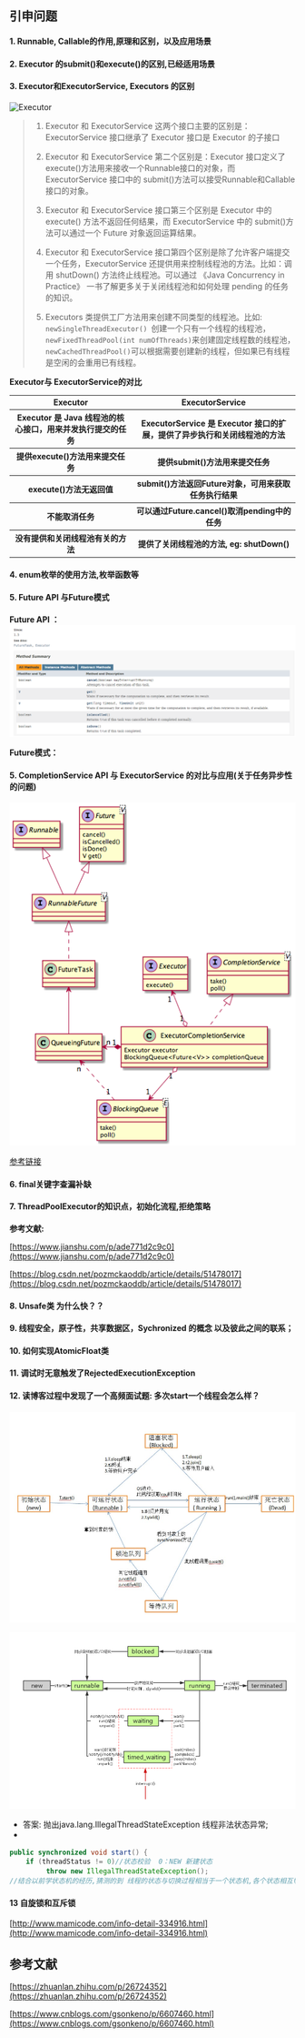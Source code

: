 ## 引申问题

#### 1. Runnable, Callable的作用,原理和区别，以及应用场景

#### 2. Executor 的submit()和execute()的区别,已经适用场景

#### 3. Executor和ExecutorService, Executors 的区别

![Executor](/resources/Executor的UML.png)
> 1. Executor 和 ExecutorService 这两个接口主要的区别是：ExecutorService 接口继承了 Executor 接口是 Executor 的子接口
>
> 2. Executor 和 ExecutorService 第二个区别是：Executor 接口定义了 execute()方法用来接收一个Runnable接口的对象，而 ExecutorService 接口中的 submit()方法可以接受Runnable和Callable接口的对象。
> 3. Executor 和 ExecutorService 接口第三个区别是 Executor 中的 execute() 方法不返回任何结果，而 ExecutorService 中的 submit()方法可以通过一个 Future 对象返回运算结果。
> 4. Executor 和 ExecutorService 接口第四个区别是除了允许客户端提交一个任务，ExecutorService 还提供用来控制线程池的方法。比如：调用 shutDown() 方法终止线程池。可以通过 《Java Concurrency in Practice》 一书了解更多关于关闭线程池和如何处理 pending 的任务的知识。
> 5. Executors 类提供工厂方法用来创建不同类型的线程池。比如: `newSingleThreadExecutor() `创建一个只有一个线程的线程池，`newFixedThreadPool(int numOfThreads)`来创建固定线程数的线程池，`newCachedThreadPool()`可以根据需要创建新的线程，但如果已有线程是空闲的会重用已有线程。

**Executor与 ExecutorService的对比**
<table>
    <tr>
        <th>Executor</th>
        <th>ExecutorService</th>
    </tr>
    <tr>
        <th>Executor 是 Java 线程池的核心接口，用来并发执行提交的任务</th>
        <th>ExecutorService 是 Executor 接口的扩展，提供了异步执行和关闭线程池的方法</th>
    </tr>
    <tr>
        <th>提供execute()方法用来提交任务</th>
        <th>提供submit()方法用来提交任务</th>
    </tr>
    <tr>
        <th>execute()方法无返回值</th>
        <th>submit()方法返回Future对象，可用来获取任务执行结果</th>
    </tr>
    <tr>
        <th>不能取消任务</th>
        <th>可以通过Future.cancel()取消pending中的任务</th>
    </tr>
    <tr>
        <th>没有提供和关闭线程池有关的方法</th>
        <th>提供了关闭线程池的方法, eg: shutDown()</th>
    </tr>
</table>

#### 4. enum枚举的使用方法,枚举函数等

#### 5. Future API 与Future模式

**Future API ：**
![Future API](/resources/Futrue-API.png)

**Future模式：**

#### 5. CompletionService API 与 ExecutorService 的对比与应用(关于任务异步性的问题)
![completionService](/resources/CompletionService和ExecutorCompletionService的UML图.png)

[参考链接](https://www.jianshu.com/p/cfda708a3478)

#### 6. final关键字查漏补缺

#### 7. ThreadPoolExecutor的知识点，初始化流程,拒绝策略

**参考文献:**

[https://www.jianshu.com/p/ade771d2c9c0](https://www.jianshu.com/p/ade771d2c9c0)

[https://blog.csdn.net/pozmckaoddb/article/details/51478017](https://blog.csdn.net/pozmckaoddb/article/details/51478017)

#### 8. Unsafe类 为什么快？？

#### 9. 线程安全，原子性，共享数据区，Sychronized 的概念 以及彼此之间的联系；

#### 10. 如何实现AtomicFloat类
#### 11. 调试时无意触发了RejectedExecutionException

#### 12. 读博客过程中发现了一个高频面试题: 多次start一个线程会怎么样？

![resources\多线程状态图.jpg](/resources/多线程状态图.jpg)

![线程状态转换](/resources/线程状态转换.png)

* 答案: 抛出java.lang.IllegalThreadStateException 线程非法状态异常;
*
```Java
public synchronized void start() {
    if (threadStatus != 0)//状态校验  0：NEW 新建状态
         throw new IllegalThreadStateException();
//结合以前学状态机的经历,猜测的到 线程的状态与切换过程相当于一个状态机,各个状态相互切换的过程中需要先检查当前的状态,状态不对则报错
```

#### 13 自旋锁和互斥锁

[http://www.mamicode.com/info-detail-334916.html](http://www.mamicode.com/info-detail-334916.html)





## 参考文献
[https://zhuanlan.zhihu.com/p/26724352](https://zhuanlan.zhihu.com/p/26724352)

[https://www.cnblogs.com/gsonkeno/p/6607460.html](https://www.cnblogs.com/gsonkeno/p/6607460.html)
